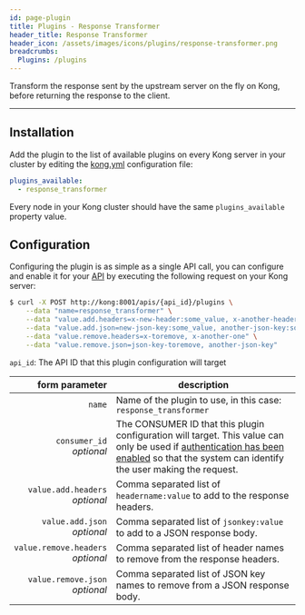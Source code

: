 ```yaml
---
id: page-plugin
title: Plugins - Response Transformer
header_title: Response Transformer
header_icon: /assets/images/icons/plugins/response-transformer.png
breadcrumbs:
  Plugins: /plugins
---
```


Transform the response sent by the upstream server on the fly on Kong, before returning the response to the client.

---

## Installation

Add the plugin to the list of available plugins on every Kong server in your cluster by editing the [kong.yml][configuration] configuration file:

```yaml
plugins_available:
  - response_transformer
```

Every node in your Kong cluster should have the same `plugins_available` property value.

## Configuration

Configuring the plugin is as simple as a single API call, you can configure and enable it for your [API][api-object] by executing the following request on your Kong server:

```bash
$ curl -X POST http://kong:8001/apis/{api_id}/plugins \
    --data "name=response_transformer" \
    --data "value.add.headers=x-new-header:some_value, x-another-header:some_value" \
    --data "value.add.json=new-json-key:some_value, another-json-key:some_value" \
    --data "value.remove.headers=x-toremove, x-another-one" \
    --data "value.remove.json=json-key-toremove, another-json-key"
```

`api_id`: The API ID that this plugin configuration will target

form parameter                                           | description
 ---:                                               | ---
`name`                                              | Name of the plugin to use, in this case: `response_transformer`
`consumer_id`<br>*optional*                         | The CONSUMER ID that this plugin configuration will target. This value can only be used if [authentication has been enabled][faq-authentication] so that the system can identify the user making the request.
`value.add.headers`<br>*optional*                   | Comma separated list of `headername:value` to add to the response headers.
`value.add.json`<br>*optional*                      | Comma separated list of `jsonkey:value` to add to a JSON response body.
`value.remove.headers`<br>*optional*                | Comma separated list of header names to remove from the response headers.
`value.remove.json`<br>*optional*                   | Comma separated list of JSON key names to remove from a JSON response body.

[api-object]: /docs/{{site.data.kong_latest.version}}/admin-api/#api-object
[configuration]: /docs/{{site.data.kong_latest.version}}/configuration
[faq-authentication]: /docs/{{site.data.kong_latest.version}}/faq/#how-can-i-add-an-authentication-layer-on-a-microservice/api?
